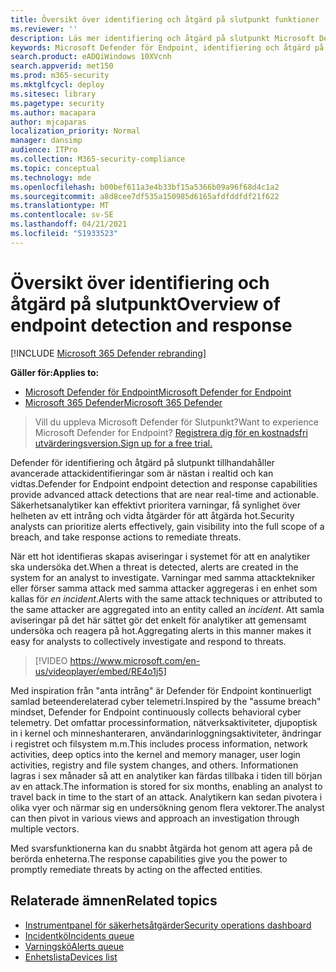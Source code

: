 ```yaml
---
title: Översikt över identifiering och åtgärd på slutpunkt funktioner
ms.reviewer: ''
description: Läs mer identifiering och åtgärd på slutpunkt Microsoft Defender för Endpoint
keywords: Microsoft Defender för Endpoint, identifiering och åtgärd på slutpunkt, svar, identifiering, cybersäkerhet, skydd
search.product: eADQiWindows 10XVcnh
search.appverid: met150
ms.prod: m365-security
ms.mktglfcycl: deploy
ms.sitesec: library
ms.pagetype: security
ms.author: macapara
author: mjcaparas
localization_priority: Normal
manager: dansimp
audience: ITPro
ms.collection: M365-security-compliance
ms.topic: conceptual
ms.technology: mde
ms.openlocfilehash: b00bef611a3e4b33bf15a5366b09a96f68d4c1a2
ms.sourcegitcommit: a8d8cee7df535a150985d6165afdfddfdf21f622
ms.translationtype: MT
ms.contentlocale: sv-SE
ms.lasthandoff: 04/21/2021
ms.locfileid: "51933523"
---
```

# <a name="overview-of-endpoint-detection-and-response"></a><span data-ttu-id="3403c-104">Översikt över identifiering och åtgärd på slutpunkt</span><span class="sxs-lookup"><span data-stu-id="3403c-104">Overview of endpoint detection and response</span></span>

[!INCLUDE [Microsoft 365 Defender rebranding](../../includes/microsoft-defender.md)]


<span data-ttu-id="3403c-105">**Gäller för:**</span><span class="sxs-lookup"><span data-stu-id="3403c-105">**Applies to:**</span></span>
- [<span data-ttu-id="3403c-106">Microsoft Defender för Endpoint</span><span class="sxs-lookup"><span data-stu-id="3403c-106">Microsoft Defender for Endpoint</span></span>](https://go.microsoft.com/fwlink/p/?linkid=2154037)
- [<span data-ttu-id="3403c-107">Microsoft 365 Defender</span><span class="sxs-lookup"><span data-stu-id="3403c-107">Microsoft 365 Defender</span></span>](https://go.microsoft.com/fwlink/?linkid=2118804)

> <span data-ttu-id="3403c-108">Vill du uppleva Microsoft Defender för Slutpunkt?</span><span class="sxs-lookup"><span data-stu-id="3403c-108">Want to experience Microsoft Defender for Endpoint?</span></span> [<span data-ttu-id="3403c-109">Registrera dig för en kostnadsfri utvärderingsversion.</span><span class="sxs-lookup"><span data-stu-id="3403c-109">Sign up for a free trial.</span></span>](https://www.microsoft.com/microsoft-365/windows/microsoft-defender-atp?ocid=docs-wdatp-exposedapis-abovefoldlink)

<span data-ttu-id="3403c-110">Defender för identifiering och åtgärd på slutpunkt tillhandahåller avancerade attackidentifieringar som är nästan i realtid och kan vidtas.</span><span class="sxs-lookup"><span data-stu-id="3403c-110">Defender for Endpoint endpoint detection and response capabilities provide advanced attack detections that are near real-time and actionable.</span></span> <span data-ttu-id="3403c-111">Säkerhetsanalytiker kan effektivt prioritera varningar, få synlighet över helheten av ett intrång och vidta åtgärder för att åtgärda hot.</span><span class="sxs-lookup"><span data-stu-id="3403c-111">Security analysts can prioritize alerts effectively, gain visibility into the full scope of a breach, and take response actions to remediate threats.</span></span>

<span data-ttu-id="3403c-112">När ett hot identifieras skapas aviseringar i systemet för att en analytiker ska undersöka det.</span><span class="sxs-lookup"><span data-stu-id="3403c-112">When a threat is detected, alerts are created in the system for an analyst to investigate.</span></span> <span data-ttu-id="3403c-113">Varningar med samma attacktekniker eller förser samma attack med samma attacker aggregeras i en enhet som kallas för _en incident_.</span><span class="sxs-lookup"><span data-stu-id="3403c-113">Alerts with the same attack techniques or attributed to the same attacker are aggregated into an entity called an _incident_.</span></span> <span data-ttu-id="3403c-114">Att samla aviseringar på det här sättet gör det enkelt för analytiker att gemensamt undersöka och reagera på hot.</span><span class="sxs-lookup"><span data-stu-id="3403c-114">Aggregating alerts in this manner makes it easy for analysts to collectively investigate and respond to threats.</span></span>

>[!VIDEO https://www.microsoft.com/en-us/videoplayer/embed/RE4o1j5]

<span data-ttu-id="3403c-115">Med inspiration från "anta intrång" är Defender för Endpoint kontinuerligt samlad beteenderelaterad cyber telemetri.</span><span class="sxs-lookup"><span data-stu-id="3403c-115">Inspired by the "assume breach" mindset, Defender for Endpoint continuously collects behavioral cyber telemetry.</span></span> <span data-ttu-id="3403c-116">Det omfattar processinformation, nätverksaktiviteter, djupoptisk in i kernel och minneshanteraren, användarinloggningsaktiviteter, ändringar i registret och filsystem m.m.</span><span class="sxs-lookup"><span data-stu-id="3403c-116">This includes process information, network activities, deep optics into the kernel and memory manager, user login activities, registry and file system changes, and others.</span></span> <span data-ttu-id="3403c-117">Informationen lagras i sex månader så att en analytiker kan färdas tillbaka i tiden till början av en attack.</span><span class="sxs-lookup"><span data-stu-id="3403c-117">The information is stored for six months, enabling an analyst to travel back in time to the start of an attack.</span></span> <span data-ttu-id="3403c-118">Analytikern kan sedan pivotera i olika vyer och närmar sig en undersökning genom flera vektorer.</span><span class="sxs-lookup"><span data-stu-id="3403c-118">The analyst can then pivot in various views and approach an investigation through multiple vectors.</span></span>

<span data-ttu-id="3403c-119">Med svarsfunktionerna kan du snabbt åtgärda hot genom att agera på de berörda enheterna.</span><span class="sxs-lookup"><span data-stu-id="3403c-119">The response capabilities give you the power to promptly remediate threats by acting on the affected entities.</span></span>


## <a name="related-topics"></a><span data-ttu-id="3403c-120">Relaterade ämnen</span><span class="sxs-lookup"><span data-stu-id="3403c-120">Related topics</span></span>
- [<span data-ttu-id="3403c-121">Instrumentpanel för säkerhetsåtgärder</span><span class="sxs-lookup"><span data-stu-id="3403c-121">Security operations dashboard</span></span>](security-operations-dashboard.md)
- [<span data-ttu-id="3403c-122">Incidentkö</span><span class="sxs-lookup"><span data-stu-id="3403c-122">Incidents queue</span></span>](view-incidents-queue.md)
- [<span data-ttu-id="3403c-123">Varningskö</span><span class="sxs-lookup"><span data-stu-id="3403c-123">Alerts queue</span></span>](alerts-queue.md)
- [<span data-ttu-id="3403c-124">Enhetslista</span><span class="sxs-lookup"><span data-stu-id="3403c-124">Devices list</span></span>](machines-view-overview.md)

